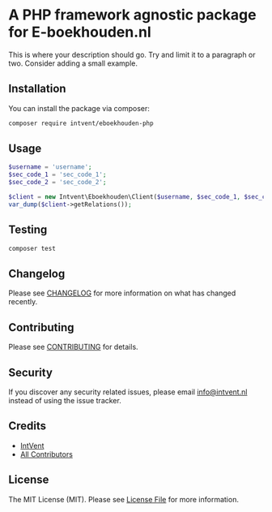 # A PHP framework agnostic package for E-boekhouden.nl

This is where your description should go. Try and limit it to a paragraph or two. Consider adding a small example.

## Installation

You can install the package via composer:

```bash
composer require intvent/eboekhouden-php
```

## Usage

``` php
$username = 'username';
$sec_code_1 = 'sec_code_1';
$sec_code_2 = 'sec_code_2';

$client = new Intvent\Eboekhouden\Client($username, $sec_code_1, $sec_code2);
var_dump($client->getRelations());
```

## Testing

``` bash
composer test
```

## Changelog

Please see [CHANGELOG](CHANGELOG.md) for more information on what has changed recently.

## Contributing

Please see [CONTRIBUTING](CONTRIBUTING.md) for details.

## Security

If you discover any security related issues, please email info@intvent.nl instead of using the issue tracker.

## Credits

- [IntVent](https://github.com/IntVent)
- [All Contributors](../../contributors)

## License

The MIT License (MIT). Please see [License File](LICENSE.md) for more information.
